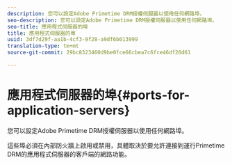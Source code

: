 ```yaml
---
description: 您可以設定Adobe Primetime DRM授權伺服器以使用任何網路埠。
seo-description: 您可以設定Adobe Primetime DRM授權伺服器以使用任何網路埠。
seo-title: 應用程式伺服器的埠
title: 應用程式伺服器的埠
uuid: 3df7d29f-aa1b-4cf3-9f28-a9df6b013999
translation-type: tm+mt
source-git-commit: 29bc8323460d9be0fce66cbea7c6fce46df20d61

---
```



# 應用程式伺服器的埠{#ports-for-application-servers}

您可以設定Adobe Primetime DRM授權伺服器以使用任何網路埠。

這些埠必須在內部防火牆上啟用或禁用，具體取決於要允許連接到運行Primetime DRM的應用程式伺服器的客戶端的網路功能。

